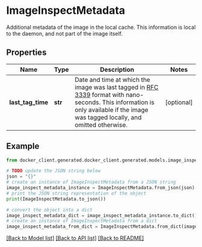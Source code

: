 # ImageInspectMetadata

Additional metadata of the image in the local cache. This information is local to the daemon, and not part of the image itself. 

## Properties

Name | Type | Description | Notes
------------ | ------------- | ------------- | -------------
**last_tag_time** | **str** | Date and time at which the image was last tagged in [RFC 3339](https://www.ietf.org/rfc/rfc3339.txt) format with nano-seconds.  This information is only available if the image was tagged locally, and omitted otherwise.  | [optional] 

## Example

```python
from docker_client.generated.docker_client.generated.models.image_inspect_metadata import ImageInspectMetadata

# TODO update the JSON string below
json = "{}"
# create an instance of ImageInspectMetadata from a JSON string
image_inspect_metadata_instance = ImageInspectMetadata.from_json(json)
# print the JSON string representation of the object
print(ImageInspectMetadata.to_json())

# convert the object into a dict
image_inspect_metadata_dict = image_inspect_metadata_instance.to_dict()
# create an instance of ImageInspectMetadata from a dict
image_inspect_metadata_from_dict = ImageInspectMetadata.from_dict(image_inspect_metadata_dict)
```
[[Back to Model list]](../README.md#documentation-for-models) [[Back to API list]](../README.md#documentation-for-api-endpoints) [[Back to README]](../README.md)


